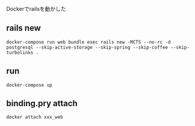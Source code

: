 Dockerでrailsを動かした

## rails new
```
docker-compose run web bundle exec rails new -MCTS --no-rc -d postgresql --skip-active-storage --skip-spring --skip-coffee --skip-turbolinks .
```

## run
```
docker-compose up
```

## binding.pry attach
```
docker attach xxx_web
```
